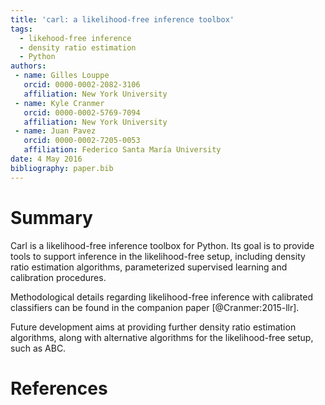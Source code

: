 ```yaml
---
title: 'carl: a likelihood-free inference toolbox'
tags:
  - likehood-free inference
  - density ratio estimation
  - Python
authors:
 - name: Gilles Louppe
   orcid: 0000-0002-2082-3106
   affiliation: New York University
 - name: Kyle Cranmer
   orcid: 0000-0002-5769-7094
   affiliation: New York University
 - name: Juan Pavez
   orcid: 0000-0002-7205-0053
   affiliation: Federico Santa María University
date: 4 May 2016
bibliography: paper.bib
---
```


# Summary

Carl is a likelihood-free inference toolbox for Python. Its goal is
to provide tools to support inference in the likelihood-free setup,
including density ratio estimation algorithms, parameterized supervised
learning and calibration procedures.

Methodological details regarding likelihood-free inference with calibrated
classifiers can be found in the companion paper [@Cranmer:2015-llr].

Future development aims at providing further density ratio estimation
algorithms, along with alternative algorithms for the likelihood-free setup,
such as ABC.

# References
